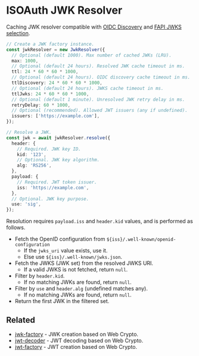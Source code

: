 # ISOAuth JWK Resolver

Caching JWK resolver compatible with [OIDC Discovery](https://openid.net/specs/openid-connect-discovery-1_0.html) and [FAPI JWKS selection](https://openid.net/specs/openid-financial-api-part-2-1_0.html#duplicate-key-identifiers).

```ts
// Create a JWK factory instance.
const jwkResolver = new JwkResolver({
  // Optional (default 1000). Max number of cached JWKs (LRU).
  max: 1000,
  // Optional (default 24 hours). Resolved JWK cache timeout in ms.
  ttl: 24 * 60 * 60 * 1000,
  // Optional (default 24 hours). OIDC discovery cache timeout in ms.
  ttlDiscovery: 24 * 60 * 60 * 1000,
  // Optional (default 24 hours). JWKS cache timeout in ms.
  ttlJwks: 24 * 60 * 60 * 1000,
  // Optional (default 1 minute). Unresolved JWK retry delay in ms.
  retryDelay: 60 * 1000,
  // Optional (recommended). Allowed JWT issuers (any if undefined).
  issuers: ['https://example.com'],
});

// Resolve a JWK.
const jwk = await jwkResolver.resolve({
  header: {
    // Required. JWK key ID.
    kid: '123',
    // Optional. JWK key algorithm.
    alg: 'RS256',
  },
  payload: {
    // Required. JWT token issuer.
    iss: 'https://example.com',
  },
  // Optional. JWK key purpose.
  use: 'sig',
});
```

Resolution requires `payload.iss` and `header.kid` values, and is performed as follows.

- Fetch the OpenID configuration from `${iss}/.well-known/openid-configuration`
  - If the `jwks_uri` value exists, use it.
  - Else use `${iss}/.well-known/jwks.json`.
- Fetch the JWKS (JWK set) from the resolved JWKS URI.
  - If a valid JWKS is not fetched, return `null`.
- Filter by `header.kid`.
  - If no matching JWKs are found, return `null`.
- Filter by `use` and `header.alg` (undefined matches any).
  - If no matching JWKs are found, return `null`.
- Return the first JWK in the filtered set.

## Related

- [jwk-factory](https://www.npmjs.com/package/@isoauth/jwk-factory) - JWK creation based on Web Crypto.
- [jwt-decoder](https://www.npmjs.com/package/@isoauth/jwk-decoder) - JWT decoding based on Web Crypto.
- [jwt-factory](https://www.npmjs.com/package/@isoauth/jwt-factory) - JWT creation based on Web Crypto.